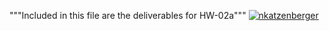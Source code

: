 """Included in this file are the deliverables for HW-02a"""
[![nkatzenberger](https://circleci.com/gh/nkatzenberger/Triangle-Test-SSW-567.svg?style=svg)](https://app.circleci.com/pipelines/github/nkatzenberger/Triangle-Test-SSW-567?branch=main&filter=all)
